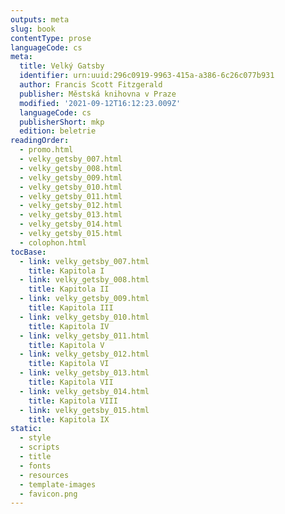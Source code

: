 ```yaml
---
outputs: meta
slug: book
contentType: prose
languageCode: cs
meta:
  title: Velký Gatsby
  identifier: urn:uuid:296c0919-9963-415a-a386-6c26c077b931
  author: Francis Scott Fitzgerald
  publisher: Městská knihovna v Praze
  modified: '2021-09-12T16:12:23.009Z'
  languageCode: cs
  publisherShort: mkp
  edition: beletrie
readingOrder:
  - promo.html
  - velky_getsby_007.html
  - velky_getsby_008.html
  - velky_getsby_009.html
  - velky_getsby_010.html
  - velky_getsby_011.html
  - velky_getsby_012.html
  - velky_getsby_013.html
  - velky_getsby_014.html
  - velky_getsby_015.html
  - colophon.html
tocBase:
  - link: velky_getsby_007.html
    title: Kapitola I
  - link: velky_getsby_008.html
    title: Kapitola II
  - link: velky_getsby_009.html
    title: Kapitola III
  - link: velky_getsby_010.html
    title: Kapitola IV
  - link: velky_getsby_011.html
    title: Kapitola V
  - link: velky_getsby_012.html
    title: Kapitola VI
  - link: velky_getsby_013.html
    title: Kapitola VII
  - link: velky_getsby_014.html
    title: Kapitola VIII
  - link: velky_getsby_015.html
    title: Kapitola IX
static:
  - style
  - scripts
  - title
  - fonts
  - resources
  - template-images
  - favicon.png
---
```

